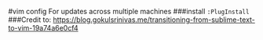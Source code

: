 #vim config
For updates across multiple machines
###install
`:PlugInstall`
###Credit to:
https://blog.gokulsrinivas.me/transitioning-from-sublime-text-to-vim-19a74a6e0cf4
